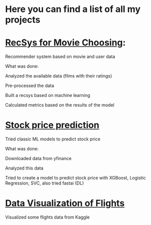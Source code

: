 # Here you can find a list of all my projects

# [RecSys for Movie Choosing](recsys_movie.ipynb):

Recommender system based on movie and user data

What was done:

Analyzed the available data (films with their ratings)

Pre-processed the data

Built a recsys based on machine learning

Calculated metrics based on the results of the model

# [Stock price prediction](price_prediction.ipynb)

Tried classic ML models to predict stock price

What was done:

Downloaded data from yfinance

Analyzed this data

Tried to create a model to predict stock price with XGBoost, Logistic Regression, SVC, also tried fastai (DL)

# [Data Visualization of Flights](DataVisualization.ipynb)

Visualized some flights data from Kaggle
